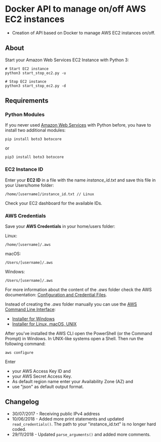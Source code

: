 # Docker API to manage on/off AWS EC2 instances

- Creation of API based on Docker to manage AWS EC2 instances on/off.

## About

Start your Amazon Web Services EC2 Instance with Python 3:

    # Start EC2 instance
    python3 start_stop_ec2.py -u

    # Stop EC2 instance
    python3 start_stop_ec2.py -d

## Requirements

### Python Modules

If you never used [Amazon Web Services](https://aws.amazon.com/) with Python before, you have to install two additional modules:

    pip install boto3 botocore

or

    pip3 install boto3 botocore

### EC2 Instance ID

Enter your **EC2 ID** in a file with the name *instance_id.txt* and save this file in your Users/home folder:

    /home/[username]/instance_id.txt // Linux

 Check your EC2 dashboard for the available IDs.

### AWS Credentials

Save your **AWS Credentials** in your home/users folder:

Linux:

    /home/[username]/.aws

macOS:

    /Users/[username]/.aws

Windows:

    /Users/[username]/.aws

For more information about the content of the *.aws* folder check the AWS documentation: [Configuration and Credential Files](https://docs.aws.amazon.com/cli/latest/userguide/cli-config-files.html).

Instead of creating the *.aws* folder manually you can use the [AWS Command Line Interface](https://docs.aws.amazon.com/cli/latest/userguide/installing.html):

* [Installer for Windows](https://docs.aws.amazon.com/cli/latest/userguide/awscli-install-windows.html#install-msi-on-windows)
* [Installer for Linux, macOS, UNIX](https://docs.aws.amazon.com/cli/latest/userguide/awscli-install-bundle.html)

After you've installed the AWS CLI open the PowerShell (or the Command Prompt) in Windows. In UNIX-like systems open a Shell. Then run the following command:

    aws configure

Enter

* your AWS Access Key ID and
* your AWS Secret Access Key.
* As default region name enter your Availability Zone (AZ) and
* use "json" as default output format.

## Changelog

* 30/07/2017 - Receiving public IPv4 address
* 10/06/2018 - Added more print statements and updated `read_credentials()`. The path to your "instance_id.txt" is no longer hard coded.
* 29/11/2018 - Updated `parse_arguments()` and added more comments.

